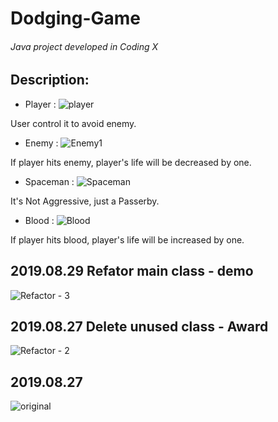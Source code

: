 # Dodging-Game
###### Java project developed in Coding X 

## Description:

- Player : ![player](https://imgur.com/sQEbNVX.png)

User control it to avoid enemy.

- Enemy : ![Enemy1](https://imgur.com/b6PlIfr.png)

If player hits enemy, player's life will be decreased by one.


- Spaceman : ![Spaceman](https://imgur.com/y1Yrxcr.png)

It's Not Aggressive, just a Passerby.

- Blood : ![Blood](https://imgur.com/JagrhS3.png)

If player hits blood, player's life will be increased by one.



## 2019.08.29 Refator main class - demo
![Refactor - 3](https://imgur.com/sV2wMY8.png)

## 2019.08.27 Delete unused class - Award
![Refactor - 2](https://imgur.com/tSxYleG.png)

## 2019.08.27
![original](https://imgur.com/Ad6hulF.png)
